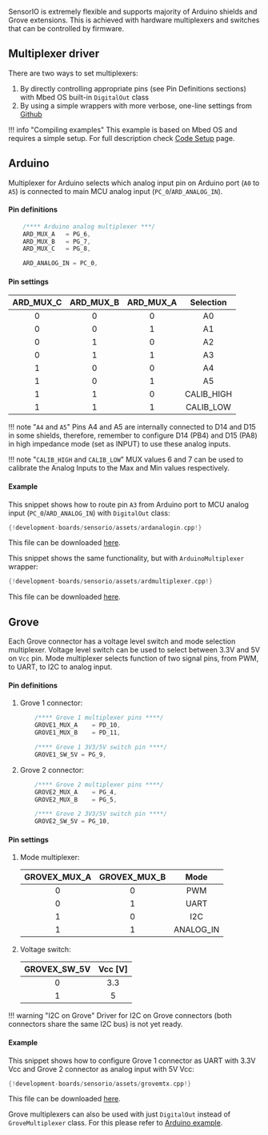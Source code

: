 SensorIO is extremely flexible and supports majority of Arduino shields and Grove extensions. This is achieved with hardware multiplexers and switches that can be controlled by firmware.

## Multiplexer driver

There are two ways to set multiplexers:

1. By directly controlling appropriate pins (see Pin Definitions sections) with Mbed OS built-in `DigitalOut` class
2. By using a simple wrappers with more verbose, one-line settings from [Github](https://github.com)

!!! info "Compiling examples"
    This example is based on Mbed OS and requires a simple setup. For full description check [Code Setup](./code-setup.md) page.

## Arduino

Multiplexer for Arduino selects which analog input pin on Arduino port (`A0` to `A5`) is connected to main MCU analog input (`PC_0`/`ARD_ANALOG_IN`).

#### Pin definitions

```c++
    /**** Arduino analog multiplexer ***/
    ARD_MUX_A   = PG_6,
    ARD_MUX_B   = PG_7,
    ARD_MUX_C   = PG_8,

    ARD_ANALOG_IN = PC_0,
```

#### Pin settings

ARD_MUX_C | ARD_MUX_B | ARD_MUX_A | Selection
:-------: |:---------:| :-------: | :-------:
 0 | 0 | 0 | A0
 0 | 0 | 1 | A1
 0 | 1 | 0 | A2
 0 | 1 | 1 | A3
 1 | 0 | 0 | A4
 1 | 0 | 1 | A5
 1 | 1 | 0 | CALIB_HIGH
 1 | 1 | 1 | CALIB_LOW

!!! note "`A4` and `A5`"
    Pins A4 and A5 are internally connected to D14 and D15 in some shields, therefore, remember to configure D14 (PB4) and D15 (PA8) in high impedance mode (set as INPUT) to use these analog inputs.

!!! note "`CALIB_HIGH` and `CALIB_LOW`"
    MUX values 6 and 7 can be used to calibrate the Analog Inputs to the Max and Min values respectively.

#### Example

This snippet shows how to route pin `A3` from Arduino port to MCU analog input (`PC_0`/`ARD_ANALOG_IN`) with `DigitalOut` class:

```c++
{!development-boards/sensorio/assets/ardanalogin.cpp!}
```

This file can be downloaded [here](./assets/ardanalogin.cpp).

This snippet shows the same functionality, but with `ArduinoMultiplexer` wrapper:

```c++
{!development-boards/sensorio/assets/ardmultiplexer.cpp!}
```

This file can be downloaded [here](./assets/ardmultiplexer.cpp).

## Grove

Each Grove connector has a voltage level switch and mode selection multiplexer. Voltage level switch can be used to select between 3.3V and 5V on `Vcc` pin. Mode multiplexer selects function of two signal pins, from PWM, to UART, to I2C to analog input.

#### Pin definitions

1. Grove 1 connector:

    ```c++
        /**** Grove 1 multiplexer pins ****/
        GROVE1_MUX_A    = PD_10,
        GROVE1_MUX_B    = PD_11,

        /**** Grove 1 3V3/5V switch pin ****/
        GROVE1_SW_5V = PG_9,
    ```

2. Grove 2 connector:

    ```c++
        /**** Grove 2 multiplexer pins ****/
        GROVE2_MUX_A    = PG_4,
        GROVE2_MUX_B    = PG_5,

        /**** Grove 2 3V3/5V switch pin ****/
        GROVE2_SW_5V = PG_10,
    ```

#### Pin settings

1. Mode multiplexer:

    GROVEX_MUX_A | GROVEX_MUX_B | Mode
    :-------: |:---------:| :-------:
     0 | 0 | PWM
     0 | 1 | UART
     1 | 0 | I2C
     1 | 1 | ANALOG_IN

2. Voltage switch:

    GROVEX_SW_5V | Vcc [V]
    :-------: |:---------:
    0 | 3.3
    1 | 5

!!! warning "I2C on Grove"
    Driver for I2C on Grove connectors (both connectors share the same I2C bus) is not yet ready.

#### Example

This snippet shows how to configure Grove 1 connector as UART with 3.3V Vcc and Grove 2 connector as analog input with 5V Vcc:

```c++
{!development-boards/sensorio/assets/grovemtx.cpp!}
```

This file can be downloaded [here](./assets/grovemtx.cpp).

Grove multiplexers can also be used with just `DigitalOut` instead of `GroveMultiplexer` class. For this please refer to [Arduino example](#example).
